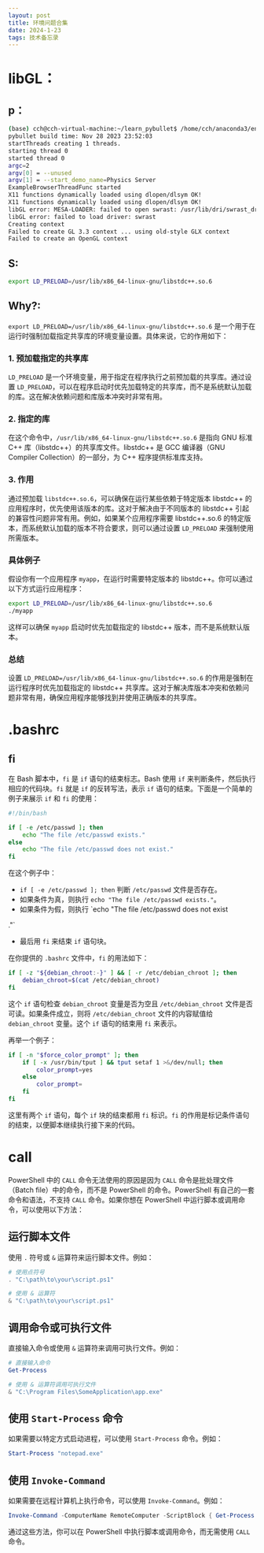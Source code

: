 ```yaml
---
layout: post
title: 环境问题合集
date: 2024-1-23
tags: 技术备忘录
---
```

# libGL：

## p：

```bash
(base) cch@cch-virtual-machine:~/learn_pybullet$ /home/cch/anaconda3/envs/py39/bin/python /home/cch/learn_pybullet/hello_world.py
pybullet build time: Nov 28 2023 23:52:03
startThreads creating 1 threads.
starting thread 0
started thread 0 
argc=2
argv[0] = --unused
argv[1] = --start_demo_name=Physics Server
ExampleBrowserThreadFunc started
X11 functions dynamically loaded using dlopen/dlsym OK!
X11 functions dynamically loaded using dlopen/dlsym OK!
libGL error: MESA-LOADER: failed to open swrast: /usr/lib/dri/swrast_dri.so: cannot open shared object file: No such file or directory (search paths /usr/lib/x86_64-linux-gnu/dri:\$${ORIGIN}/dri:/usr/lib/dri, suffix _dri)
libGL error: failed to load driver: swrast
Creating context
Failed to create GL 3.3 context ... using old-style GLX context
Failed to create an OpenGL context
```

## S:

```bash
export LD_PRELOAD=/usr/lib/x86_64-linux-gnu/libstdc++.so.6
```

## Why?:

`export LD_PRELOAD=/usr/lib/x86_64-linux-gnu/libstdc++.so.6` 是一个用于在运行时强制加载指定共享库的环境变量设置。具体来说，它的作用如下：

### 1. **预加载指定的共享库**

`LD_PRELOAD` 是一个环境变量，用于指定在程序执行之前预加载的共享库。通过设置 `LD_PRELOAD`，可以在程序启动时优先加载特定的共享库，而不是系统默认加载的库。这在解决依赖问题和库版本冲突时非常有用。

### 2. **指定的库**

在这个命令中，`/usr/lib/x86_64-linux-gnu/libstdc++.so.6` 是指向 GNU 标准 C++ 库（libstdc++）的共享库文件。libstdc++ 是 GCC 编译器（GNU Compiler Collection）的一部分，为 C++ 程序提供标准库支持。

### 3. **作用**

通过预加载 `libstdc++.so.6`，可以确保在运行某些依赖于特定版本 libstdc++ 的应用程序时，优先使用该版本的库。这对于解决由于不同版本的 libstdc++ 引起的兼容性问题非常有用。例如，如果某个应用程序需要 libstdc++.so.6 的特定版本，而系统默认加载的版本不符合要求，则可以通过设置 `LD_PRELOAD` 来强制使用所需版本。

### 具体例子

假设你有一个应用程序 `myapp`，在运行时需要特定版本的 libstdc++。你可以通过以下方式运行应用程序：

```bash
export LD_PRELOAD=/usr/lib/x86_64-linux-gnu/libstdc++.so.6
./myapp
```

这样可以确保 `myapp` 启动时优先加载指定的 libstdc++ 版本，而不是系统默认版本。

### 总结

设置 `LD_PRELOAD=/usr/lib/x86_64-linux-gnu/libstdc++.so.6` 的作用是强制在运行程序时优先加载指定的 libstdc++ 共享库。这对于解决库版本冲突和依赖问题非常有用，确保应用程序能够找到并使用正确版本的共享库。

# .bashrc

## fi

在 Bash 脚本中，`fi` 是 `if` 语句的结束标志。Bash 使用 `if` 来判断条件，然后执行相应的代码块。`fi` 就是 `if` 的反转写法，表示 `if` 语句的结束。下面是一个简单的例子来展示 `if` 和 `fi` 的使用：

```bash
#!/bin/bash

if [ -e /etc/passwd ]; then
    echo "The file /etc/passwd exists."
else
    echo "The file /etc/passwd does not exist."
fi
```

在这个例子中：

- `if [ -e /etc/passwd ]; then` 判断 `/etc/passwd` 文件是否存在。
- 如果条件为真，则执行 `echo "The file /etc/passwd exists."`。
- 如果条件为假，则执行 `echo "The file /etc/passwd does not exist

."`

- 最后用 `fi` 来结束 `if` 语句块。

在你提供的 `.bashrc` 文件中，`fi` 的用法如下：

```bash
if [ -z "${debian_chroot:-}" ] && [ -r /etc/debian_chroot ]; then
    debian_chroot=$(cat /etc/debian_chroot)
fi
```

这个 `if` 语句检查 `debian_chroot` 变量是否为空且 `/etc/debian_chroot` 文件是否可读。如果条件成立，则将 `/etc/debian_chroot` 文件的内容赋值给 `debian_chroot` 变量。这个 `if` 语句的结束用 `fi` 来表示。

再举一个例子：

```bash
if [ -n "$force_color_prompt" ]; then
    if [ -x /usr/bin/tput ] && tput setaf 1 >&/dev/null; then
        color_prompt=yes
    else
        color_prompt=
    fi
fi
```

这里有两个 `if` 语句，每个 `if` 块的结束都用 `fi` 标识。`fi` 的作用是标记条件语句的结束，以便脚本继续执行接下来的代码。

# call

PowerShell 中的 `CALL` 命令无法使用的原因是因为 `CALL` 命令是批处理文件（Batch file）中的命令，而不是 PowerShell 的命令。PowerShell 有自己的一套命令和语法，不支持 `CALL` 命令。如果你想在 PowerShell 中运行脚本或调用命令，可以使用以下方法：

## 运行脚本文件

使用 `.` 符号或 `&` 运算符来运行脚本文件。例如：

```powershell
# 使用点符号
. "C:\path\to\your\script.ps1"

# 使用 & 运算符
& "C:\path\to\your\script.ps1"
```

## 调用命令或可执行文件

直接输入命令或使用 `&` 运算符来调用可执行文件。例如：

```powershell
# 直接输入命令
Get-Process

# 使用 & 运算符调用可执行文件
& "C:\Program Files\SomeApplication\app.exe"
```

## 使用 `Start-Process` 命令

如果需要以特定方式启动进程，可以使用 `Start-Process` 命令。例如：

```powershell
Start-Process "notepad.exe"
```

## 使用 `Invoke-Command`

如果需要在远程计算机上执行命令，可以使用 `Invoke-Command`。例如：

```powershell
Invoke-Command -ComputerName RemoteComputer -ScriptBlock { Get-Process }
```

通过这些方法，你可以在 PowerShell 中执行脚本或调用命令，而无需使用 `CALL` 命令。


